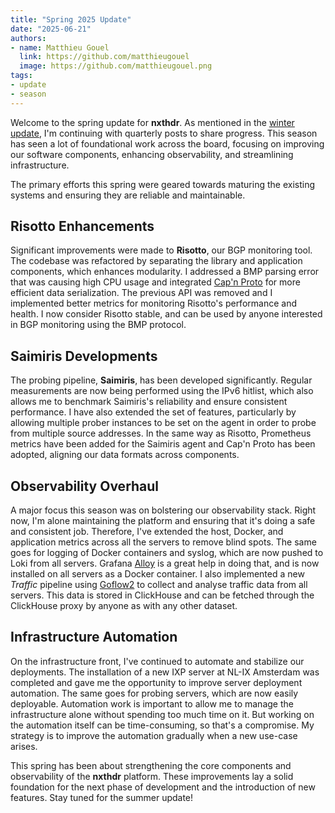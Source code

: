 ```yaml
---
title: "Spring 2025 Update"
date: "2025-06-21"
authors:
- name: Matthieu Gouel
  link: https://github.com/matthieugouel
  image: https://github.com/matthieugouel.png
tags:
- update
- season
---
```


Welcome to the spring update for **nxthdr**. As mentioned in the [winter update](/blog/2025/03/winter-update/), I'm continuing with quarterly posts to share progress. This season has seen a lot of foundational work across the board, focusing on improving our software components, enhancing observability, and streamlining infrastructure.

<!--more-->

The primary efforts this spring were geared towards maturing the existing systems and ensuring they are reliable and maintainable.

## Risotto Enhancements
Significant improvements were made to **Risotto**, our BGP monitoring tool. The codebase was refactored by separating the library and application components, which enhances modularity. I addressed a BMP parsing error that was causing high CPU usage and integrated [Cap'n Proto](https://capnproto.org/) for more efficient data serialization. The previous API was removed and I implemented better metrics for monitoring Risotto's performance and health. I now consider Risotto stable, and can be used by anyone interested in BGP monitoring using the BMP protocol.

## Saimiris Developments
The probing pipeline, **Saimiris**, has been developed significantly. Regular measurements are now being performed using the IPv6 hitlist, which also allows me to benchmark Saimiris's reliability and ensure consistent performance. I have also extended the set of features, particularly by allowing multiple prober instances to be set on the agent in order to probe from multiple source addresses. In the same way as Risotto, Prometheus metrics have been added for the Saimiris agent and Cap'n Proto has been adopted, aligning our data formats across components.

## Observability Overhaul
A major focus this season was on bolstering our observability stack. Right now, I'm alone maintaining the platform and ensuring that it's doing a safe and consistent job. Therefore, I've extended the host, Docker, and application metrics across all the servers to remove blind spots. The same goes for logging of Docker containers and syslog, which are now pushed to Loki from all servers. Grafana [Alloy](https://grafana.com/docs/alloy/latest/) is a great help in doing that, and is now installed on all servers as a Docker container. I also implemented a new *Traffic* pipeline using [Goflow2](https://github.com/netsampler/goflow2) to collect and analyse traffic data from all servers. This data is stored in ClickHouse and can be fetched through the ClickHouse proxy by anyone as with any other dataset.

## Infrastructure Automation
On the infrastructure front, I've continued to automate and stabilize our deployments. The installation of a new IXP server at NL-IX Amsterdam was completed and gave me the opportunity to improve server deployment automation. The same goes for probing servers, which are now easily deployable. Automation work is important to allow me to manage the infrastructure alone without spending too much time on it. But working on the automation itself can be time-consuming, so that's a compromise. My strategy is to improve the automation gradually when a new use-case arises.

This spring has been about strengthening the core components and observability of the **nxthdr** platform. These improvements lay a solid foundation for the next phase of development and the introduction of new features. Stay tuned for the summer update!

